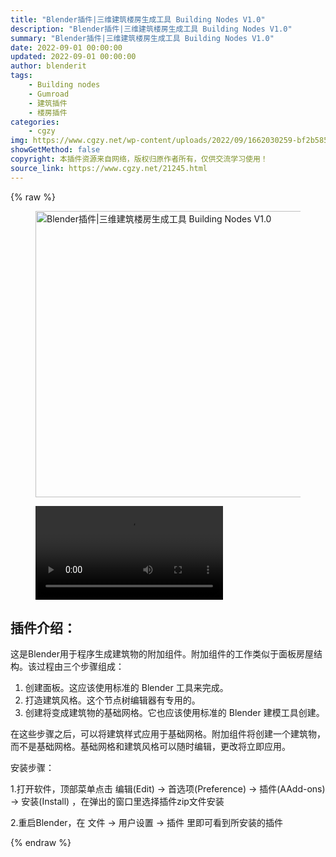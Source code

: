 ```yaml
---
title: "Blender插件|三维建筑楼房生成工具 Building Nodes V1.0"
description: "Blender插件|三维建筑楼房生成工具 Building Nodes V1.0"
summary: "Blender插件|三维建筑楼房生成工具 Building Nodes V1.0"
date: 2022-09-01 00:00:00
updated: 2022-09-01 00:00:00
author: blenderit
tags: 
    - Building nodes
    - Gumroad
    - 建筑插件
    - 楼房插件
categories:
    - cgzy
img: https://www.cgzy.net/wp-content/uploads/2022/09/1662030259-bf2b585aaeb7a04.jpg
showGetMethod: false
copyright: 本插件资源来自网络，版权归原作者所有，仅供交流学习使用！
source_link: https://www.cgzy.net/21245.html
---
```


{% raw %}
<div class="wp-block-image is-style-border-round-and-with-shadow"><figure class="aligncenter size-full"><img fetchpriority="high" decoding="async" width="512" height="458" src="https://www.cgzy.net/wp-content/uploads/2022/09/1662030259-bf2b585aaeb7a04.jpg" class="wp-image-21246" title="Blender插件|三维建筑楼房生成工具 Building Nodes V1.0" alt="Blender插件|三维建筑楼房生成工具 Building Nodes V1.0"></figure></div><figure class="wp-block-video"><video controls src="https://cloud.video.taobao.com/play/u/717183932/p/1/e/6/t/1/374575884116.mp4"></video></figure><div class="wp-block-pandastudio-title"><div class="title_style_01"><h2 id="h2-0">插件介绍：</h2></div></div><p class="is-style-text-indent-2em">这是Blender用于程序生成建筑物的附加组件。附加组件的工作类似于面板房屋结构。该过程由三个步骤组成：</p><ol><li>创建面板。这应该使用标准的 Blender 工具来完成。</li><li>打造建筑风格。这个节点树编辑器有专用的。</li><li>创建将变成建筑物的基础网格。它也应该使用标准的 Blender 建模工具创建。</li></ol><p>在这些步骤之后，可以将建筑样式应用于基础网格。附加组件将创建一个建筑物，而不是基础网格。基础网格和建筑风格可以随时编辑，更改将立即应用。</p><p></p><div class="wp-block-pandastudio-title"><div class="title_style_01"><p>安装步骤：</p></div></div><p>1.打开软件，顶部菜单点击 编辑(Edit) → 首选项(Preference) → 插件(AAdd-ons) → 安装(Install) ，在弹出的窗口里选择插件zip文件安装</p><p>2.重启Blender，在 文件 → 用户设置 → 插件 里即可看到所安装的插件</p>
<div style="display: none">cgzy</div>
{% endraw %}